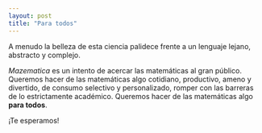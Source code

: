 ```yaml
---
layout: post
title: "Para todos"
---
```


A menudo la belleza de esta ciencia palidece frente a un lenguaje lejano, abstracto y complejo.

<!--more-->

*Mazematica* es un intento de acercar las matemáticas al gran público. Queremos hacer de las matemáticas algo cotidiano, productivo, ameno y divertido, de consumo selectivo y personalizado, romper con las barreras de lo estrictamente académico.
Queremos hacer de las matemáticas algo **para todos**.

¡Te esperamos!